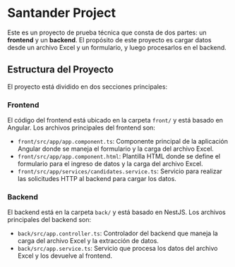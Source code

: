 # Santander Project

Este es un proyecto de prueba técnica que consta de dos partes: un **frontend** y un **backend**. El propósito de este proyecto es cargar datos desde un archivo Excel y un formulario, y luego procesarlos en el backend.

## Estructura del Proyecto

El proyecto está dividido en dos secciones principales:

### Frontend

El código del frontend está ubicado en la carpeta `front/` y está basado en Angular. Los archivos principales del frontend son:

- `front/src/app/app.component.ts`: Componente principal de la aplicación Angular donde se maneja el formulario y la carga del archivo Excel.
- `front/src/app/app.component.html`: Plantilla HTML donde se define el formulario para el ingreso de datos y la carga del archivo Excel.
- `front/src/app/services/candidates.service.ts`: Servicio para realizar las solicitudes HTTP al backend para cargar los datos.

### Backend

El backend está en la carpeta `back/` y está basado en NestJS. Los archivos principales del backend son:

- `back/src/app.controller.ts`: Controlador del backend que maneja la carga del archivo Excel y la extracción de datos.
- `back/src/app.service.ts`: Servicio que procesa los datos del archivo Excel y los devuelve al frontend.
